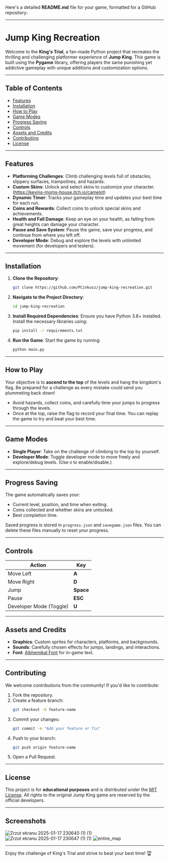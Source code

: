 Here's a detailed **README.md** file for your game, formatted for a GitHub repository:

---

# **Jump King Recreation**

Welcome to the **King's Trial**, a fan-made Python project that recreates the thrilling and challenging platformer experience of **Jump King**. This game is built using the **Pygame** library, offering players the same punishing yet addictive gameplay with unique additions and customization options.

---

## **Table of Contents**

- [Features](#features)
- [Installation](#installation)
- [How to Play](#how-to-play)
- [Game Modes](#game-modes)
- [Progress Saving](#progress-saving)
- [Controls](#controls)
- [Assets and Credits](#assets-and-credits)
- [Contributing](#contributing)
- [License](#license)

---

## **Features**

- **Platforming Challenges**: Climb challenging levels full of obstacles, slippery surfaces, trampolines, and hazards.
- **Custom Skins**: Unlock and select skins to customize your character. (https://kevins-moms-house.itch.io/camelot)
- **Dynamic Timer**: Tracks your gameplay time and updates your best time for each run.
- **Coins and Rewards**: Collect coins to unlock special skins and achievements.
- **Health and Fall Damage**: Keep an eye on your health, as falling from great heights can damage your character.
- **Pause and Save System**: Pause the game, save your progress, and continue from where you left off.
- **Developer Mode**: Debug and explore the levels with unlimited movement (for developers and testers).

---

## **Installation**

1. **Clone the Repository**:
   ```bash
   git clone https://github.com/PCinkusz/jump-king-recreation.git
   ```
2. **Navigate to the Project Directory**:
   ```bash
   cd jump-king-recreation
   ```
3. **Install Required Dependencies**:
   Ensure you have Python 3.8+ installed. Install the necessary libraries using:
   ```bash
   pip install -r requirements.txt
   ```
4. **Run the Game**:
   Start the game by running:
   ```bash
   python main.py
   ```

---

## **How to Play**

Your objective is to **ascend to the top** of the levels and hang the kingdom's flag. Be prepared for a challenge as every mistake could send you plummeting back down!

- Avoid hazards, collect coins, and carefully time your jumps to progress through the levels.
- Once at the top, raise the flag to record your final time. You can replay the game to try and beat your best time.

---

## **Game Modes**

- **Single Player**: Take on the challenge of climbing to the top by yourself.
- **Developer Mode**: Toggle developer mode to move freely and explore/debug levels. (Use `U` to enable/disable.)

---

## **Progress Saving**

The game automatically saves your:
- Current level, position, and time when exiting.
- Coins collected and whether skins are unlocked.
- Best completion time.

Saved progress is stored in `progress.json` and `savegame.json` files. You can delete these files manually to reset your progress.

---

## **Controls**

| Action                     | Key                     |
|----------------------------|-------------------------|
| Move Left                  | **A**                  |
| Move Right                 | **D**                  |
| Jump                       | **Space**              |
| Pause                      | **ESC**                |
| Developer Mode (Toggle)    | **U**                  |

---

## **Assets and Credits**

- **Graphics**: Custom sprites for characters, platforms, and backgrounds.
- **Sounds**: Carefully chosen effects for jumps, landings, and interactions.
- **Font**: [Alkhemikal Font](https://www.dafont.com/alkhemikal.font) for in-game text.

---

## **Contributing**

We welcome contributions from the community! If you'd like to contribute:

1. Fork the repository.
2. Create a feature branch:
   ```bash
   git checkout -b feature-name
   ```
3. Commit your changes:
   ```bash
   git commit -m "Add your feature or fix"
   ```
4. Push to your branch:
   ```bash
   git push origin feature-name
   ```
5. Open a Pull Request.

---

## **License**

This project is for **educational purposes** and is distributed under the [MIT License](LICENSE). All rights to the original Jump King game are reserved by the official developers.

---

## **Screenshots**

![Zrzut ekranu 2025-01-17 230640 (1) (1)](https://github.com/user-attachments/assets/f12fb1eb-e673-404a-93b2-95538daabd31)
![Zrzut ekranu 2025-01-17 230647 (1) (1)](https://github.com/user-attachments/assets/d6e1a803-5de6-41eb-9fa5-6516ff4e15f2)
![entire_map](https://github.com/user-attachments/assets/6e90469c-8341-4775-a98f-3e447ca1e0c1)



--- 

Enjoy the challenge of King's Trial and strive to beat your best time! 🏆
